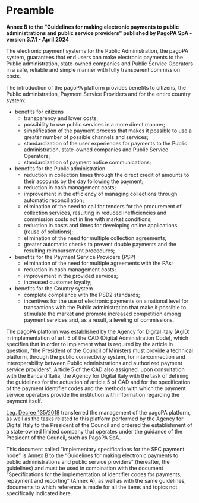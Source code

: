 # Preamble

**Annex B to the "Guidelines for making electronic payments to public administrations and public service providers" published by PagoPA SpA - version 3.7.1 - April 2024**

The electronic payment systems for the Public Administration, the pagoPA system, guarantees that end users can make electronic payments to the Public administration, state-owned companies and Public Service Operators in a safe, reliable and simple manner with fully transparent commission costs.

The introduction of the pagoPA platform provides benefits to citizens, the Public administration, Payment Service Providers and for the entire country system:

* benefits for citizens
  * transparency and lower costs;
  * possibility to use public services in a more direct manner;
  * simplification of the payment process that makes it possible to use a greater number of possible channels and services;
  * standardization of the user experiences for payments to the Public administration, state-owned companies and Public Service Operators;
  * standardization of payment notice communications;
* benefits for the Public administration
  * reduction in collection times through the direct credit of amounts to their accounts by the day following the payment;
  * reduction in cash management costs;
  * improvement in the efficiency of managing collections through automatic reconciliation;
  * elimination of the need to call for tenders for the procurement of collection services, resulting in reduced inefficiencies and commission costs not in line with market conditions;
  * reduction in costs and times for developing online applications (reuse of solutions);
  * elimination of the need for multiple collection agreements;
  * greater automatic checks to prevent double payments and the resulting reimbursement procedures;
* benefits for the Payment Service Providers (PSP)
  * elimination of the need for multiple agreements with the PAs;
  * reduction in cash management costs;
  * improvement in the provided services;
  * increased customer loyalty;
* benefits for the Country system
  * complete compliance with the PSD2 standards;
  * incentives for the use of electronic payments on a national level for transactions with the Public administration that make it possible to stimulate the market and promote increased competition among payment services and, as a result, a leveling of commissions.

The pagoPA platform was established by the Agency for Digital Italy (AgID) in implementation of art. 5 of the CAD (Digital Administration Code), which specifies that in order to implement what is required by the article in question, "the President of the Council of Ministers must provide a technical platform, through the public connectivity system, for interconnection and interoperability between Public administrations and authorized payment service providers". Article 5 of the CAD also assigned. upon consultation with the Banca d’Italia, the Agency for Digital Italy with the task of defining the guidelines for the actuation of article 5 of CAD and for the specification of the payment identifier codes and the methods with which the payment service operators provide the institution with information regarding the payment itself.

[Leg. Decree 135/2018](https://www.gazzettaufficiale.it/eli/id/2018/12/14/18G00163/sg) transferred the management of the pagoPA platform, as well as the tasks related to this platform performed by the Agency for Digital Italy to the President of the Council and ordered the establishment of a state-owned limited company that operates under the guidance of the President of the Council, such as PagoPA SpA.

This document called “Implementary specifications for the SPC payment node” is Annex B to the “Guidelines for making electronic payments to public administrations and public service providers” (hereafter, the guidelines) and must be used in combination with the document “Specifications for the implementation of identifier codes for payments, repayment and reporting” (Annex A), as well as with the same guidelines, documents to which reference is made for all the items and topics not specifically indicated here.
